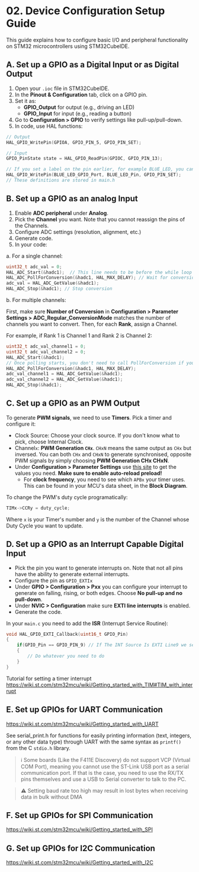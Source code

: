 # 02. Device Configuration Setup Guide

This guide explains how to configure basic I/O and peripheral functionality on STM32 microcontrollers using STM32CubeIDE.

## A. Set up a GPIO as a Digital Input or as Digital Output

1. Open your `.ioc` file in STM32CubeIDE.
2. In the **Pinout & Configuration** tab, click on a GPIO pin.
3. Set it as:
   - **GPIO_Output** for output (e.g., driving an LED)
   - **GPIO_Input** for input (e.g., reading a button)
4. Go to **Configuration > GPIO** to verify settings like pull-up/pull-down.
5. In code, use HAL functions:
```c
// Output
HAL_GPIO_WritePin(GPIOA, GPIO_PIN_5, GPIO_PIN_SET);

// Input
GPIO_PinState state = HAL_GPIO_ReadPin(GPIOC, GPIO_PIN_13);

// If you set a label on the pin earlier, for example BLUE_LED, you can write this:
HAL_GPIO_WritePin(BLUE_LED_GPIO_Port, BLUE_LED_Pin, GPIO_PIN_SET);
// These definitions are stored in main.h
```

## B. Set up a GPIO as an analog Input

1. Enable **ADC peripheral** under **Analog**.
2. Pick the **Channel** you want. Note that you cannot reassign the pins of the Channels.
3. Configure ADC settings (resolution, alignment, etc.)
4. Generate code.
5. In your code:

a. For a single channel:
```c
uint32_t adc_val = 0; 
HAL_ADC_Start(&hadc1);  // This line needs to be before the while loop
HAL_ADC_PollForConversion(&hadc1, HAL_MAX_DELAY); // Wait for conversion to be completed
adc_val = HAL_ADC_GetValue(&hadc1);
HAL_ADC_Stop(&hadc1); // Stop conversion
```
b. For multiple channels:

First, make sure **Number of Conversion** in **Configuration > Parameter Settings > ADC_Regular_ConversionMode** matches the number of channels you want to convert. Then, for each **Rank**, assign a Channel.

For example, if Rank 1 is Channel 1 and Rank 2 is Channel 2:
```c
uint32_t adc_val_channel1 = 0;
uint32_t adc_val_channel2 = 0;
HAL_ADC_Start(&hadc1);
// Once polling starts, you don't need to call PollForConversion if you set the ADC to run in Continuous mode. If it is in Single mode, then you need to PollForConversion every time you need new values.
HAL_ADC_PollForConversion(&hadc1, HAL_MAX_DELAY);
adc_val_channel1 = HAL_ADC_GetValue(&hadc1);
adc_val_channel2 = HAL_ADC_GetValue(&hadc1);
HAL_ADC_Stop(&hadc1);
```

## C. Set up a GPIO as an PWM Output

To generate **PWM signals**, we need to use **Timers**. Pick a timer and configure it:
- Clock Source: Choose your clock source. If you don't know what to pick, choose Internal Clock.
- Channel`x`: **PWM Generation `CHx`**. `CHxN` means the same output as `CHx` but inversed. You can both `CHx` and `CHxN` to generate synchronised, opposite PWM signals by simply choosing **PWM Generation CHx CHxN**.
- Under **Configuration > Parameter Settings** use [this site](https://deepbluembedded.com/stm32-pwm-calculator/) to get the values you need. **Make sure to enable auto-reload preload!**
    - For **clock frequency**, you need to see which `APBx` your timer uses. This can be found in your MCU's data sheet, in the **Block Diagram**.

To change the PWM's duty cycle programatically:
```c
TIMx->CCRy = duty_cycle;
```
Where `x` is your Timer's number and `y` is the number of the Channel whose Duty Cycle you want to update.

## D. Set up a GPIO as an Interrupt Capable Digital Input

- Pick the pin you want to generate interrupts on. Note that not all pins have the ability to generate external interrupts.
- Configure the pin as `GPIO_EXTIx`
- Under **GPIO > Configuration > Pxx** you can configure your interrupt to generate on falling, rising, or both edges. Choose **No pull-up and no pull-down**.
- Under **NVIC > Configuration** make sure **EXTI line interrupts** is enabled.
- Generate the code.

In your `main.c` you need to add the **ISR** (Interrupt Service Routine):
```c
void HAL_GPIO_EXTI_Callback(uint16_t GPIO_Pin)
{
    if(GPIO_Pin == GPIO_PIN_9) // If The INT Source Is EXTI Line9 we set up earlier
    {
        // Do whatever you need to do
    }
}
```
Tutorial for setting a timer interrupt
https://wiki.st.com/stm32mcu/wiki/Getting_started_with_TIM#TIM_with_interrupt

## E. Set up GPIOs for UART Communication
https://wiki.st.com/stm32mcu/wiki/Getting_started_with_UART

See serial_print.h for functions for easily printing information (text, integers, or any other data type) through UART with the same syntax as `printf()` from the C `stdio.h` library.

> ℹ️ Some boards (Like the F411E Discovery) do not support VCP (Virtual COM Port), meaning you cannot use the ST-Link USB port as a serial communication port. If that is the case, you need to use the RX/TX pins themselves and use a USB to Serial converter to talk to the PC.

> ⚠️ Setting baud rate too high may result in lost bytes when receiving data in bulk without DMA

## F. Set up GPIOs for SPI Communication

https://wiki.st.com/stm32mcu/wiki/Getting_started_with_SPI

## G. Set up GPIOs for I2C Communication
https://wiki.st.com/stm32mcu/wiki/Getting_started_with_I2C
